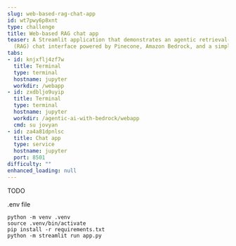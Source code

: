 ```yaml
---
slug: web-based-rag-chat-app
id: wt7pwy6p8xnt
type: challenge
title: Web-based RAG chat app
teaser: A Streamlit application that demonstrates an agentic retrieval-augmented generation
  (RAG) chat interface powered by Pinecone, Amazon Bedrock, and a simple web search.
tabs:
- id: knjxflj4zf7w
  title: Terminal
  type: terminal
  hostname: jupyter
  workdir: /webapp
- id: zxdbljo9uyip
  title: Terminal
  type: terminal
  hostname: jupyter
  workdir: /agentic-ai-with-bedrock/webapp
  cmd: su jovyan
- id: za4a81dpnlsc
  title: Chat app
  type: service
  hostname: jupyter
  port: 8501
difficulty: ""
enhanced_loading: null
---
```

TODO

.env file

```
python -m venv .venv
source .venv/bin/activate
pip install -r requirements.txt
python -m streamlit run app.py
```